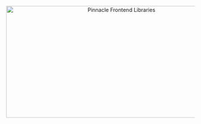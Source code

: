<div align="center">
    <br>
    <a href="https://github.com/pinnacle0/frontend-libraries">
        <img src="./README_LOGO.svg" width="600" height="300" alt="Pinnacle Frontend Libraries">
    </a>
</div>
